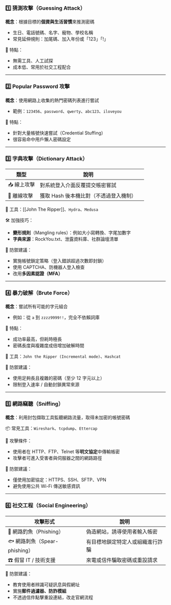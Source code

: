 ### 1️⃣ 猜測攻擊（Guessing Attack）

**概念**：根據目標的**個資與生活習慣**來推測密碼

- 生日、電話號碼、名字、寵物、學校名稱
- 常見延伸規則：加尾碼、加入年份或「123」「!」

📎 特點：

- 無需工具、人工試探
- 成本低、常用於社交工程配合

---

### 2️⃣ Popular Password 攻擊

**概念**：使用網路上收集的熱門密碼列表進行嘗試

- 範例：`123456`、`password`、`qwerty`、`abc123`、`iloveyou`

📎 特點：

- 針對大量帳號快速嘗試（Credential Stuffing）
- 很容易命中用戶懶人密碼設定

---

### 3️⃣ 字典攻擊（Dictionary Attack）

| 類型      | 說明                     |     |
| ------- | ---------------------- | --- |
| 📥 線上攻擊 | 對系統登入介面反覆提交帳密嘗試        |     |
| 💾 離線攻擊 | 獲取 Hash 後本機比對（不透過登入機制） |     |

📌 工具：[[John The Ripper]]、`Hydra`、`Medusa`

🛠 加強技巧：
- **變形規則**（Mangling rules）：例如大小寫轉換、字尾加數字
- **字典來源**：RockYou.txt、泄露資料庫、社群論壇清單
    

📌 防禦建議：

- 實施帳號鎖定策略（登入錯誤超過次數即封鎖）
- 使用 CAPTCHA、防機器人登入檢查
- 改用**多因素認證（MFA）**

---

### 4️⃣ 暴力破解（Brute Force）

**概念**：嘗試所有可能的字元組合
- 例如：從 `a` 到 `zzzz9999!!`，完全不依賴詞庫
    

📎 特點：

- 成功率最高，但耗時極長
- 密碼長度與複雜度成倍增加破解時間

📌 工具：`John the Ripper (Incremental mode)`、`Hashcat`

📌 防禦建議：

- 使用足夠長且複雜的密碼（至少 12 字元以上）
- 限制登入速率 / 自動封鎖異常來源

---

### 5️⃣ 網路竊聽（Sniffing）

**概念**：利用封包擷取工具監聽網路流量，取得未加密的帳號密碼

📦 常見工具：`Wireshark`、`tcpdump`、`Ettercap`

📎 攻擊條件：

- 使用者在 HTTP、FTP、Telnet 等**明文協定**中傳輸帳密
- 攻擊者可進入受害者與伺服器之間的網路路徑

📌 防禦建議：

- 僅使用加密協定：HTTPS、SSH、SFTP、VPN
- 避免使用公共 Wi-Fi 傳送敏感資訊

---

### 6️⃣ 社交工程（Social Engineering）

|攻擊形式|說明|
|---|---|
|🎣 網路釣魚（Phishing）|偽造網站，誘導使用者輸入帳密|
|🐟 網路刺魚（Spear-phishing）|有目標地鎖定特定人或組織進行詐騙|
|☎ 假冒 IT / 技術支援|來電或信件騙取密碼或重設請求|

📌 防禦建議：

- 教育使用者辨識可疑訊息與假網址
- 實施**郵件過濾器、防詐模組**
- 不透過信件點擊重設連結，改走官網流程